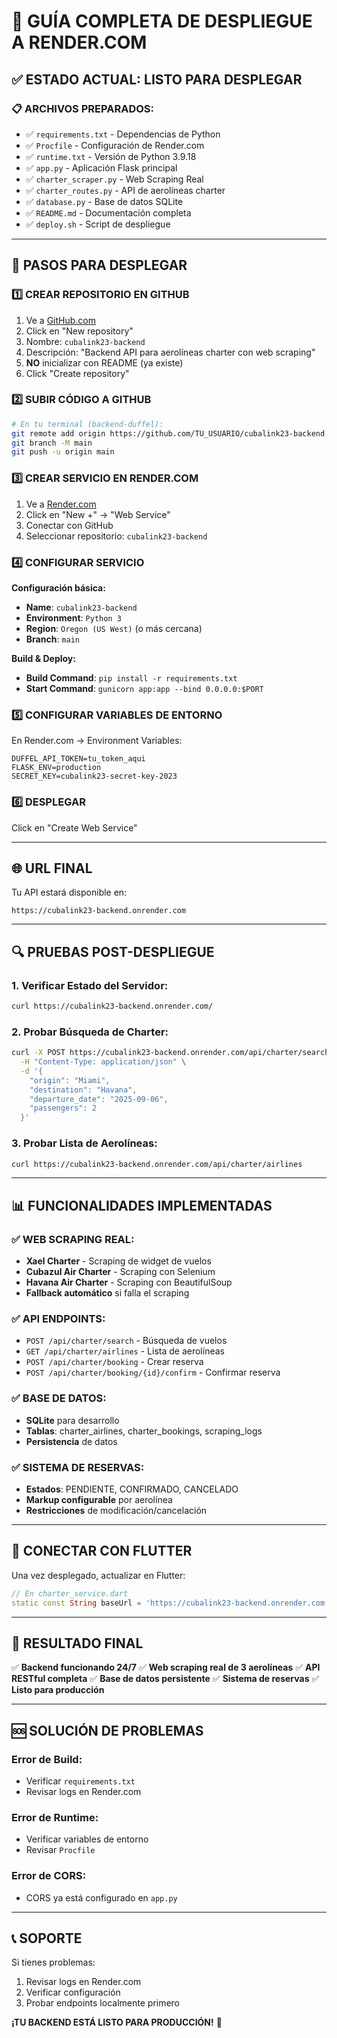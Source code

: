 # 🚀 GUÍA COMPLETA DE DESPLIEGUE A RENDER.COM

## ✅ ESTADO ACTUAL: LISTO PARA DESPLEGAR

### 📋 ARCHIVOS PREPARADOS:
- ✅ `requirements.txt` - Dependencias de Python
- ✅ `Procfile` - Configuración de Render.com
- ✅ `runtime.txt` - Versión de Python 3.9.18
- ✅ `app.py` - Aplicación Flask principal
- ✅ `charter_scraper.py` - Web Scraping Real
- ✅ `charter_routes.py` - API de aerolíneas charter
- ✅ `database.py` - Base de datos SQLite
- ✅ `README.md` - Documentación completa
- ✅ `deploy.sh` - Script de despliegue

---

## 🔧 PASOS PARA DESPLEGAR

### 1️⃣ CREAR REPOSITORIO EN GITHUB

1. Ve a [GitHub.com](https://github.com)
2. Click en "New repository"
3. Nombre: `cubalink23-backend`
4. Descripción: "Backend API para aerolíneas charter con web scraping"
5. **NO** inicializar con README (ya existe)
6. Click "Create repository"

### 2️⃣ SUBIR CÓDIGO A GITHUB

```bash
# En tu terminal (backend-duffel):
git remote add origin https://github.com/TU_USUARIO/cubalink23-backend.git
git branch -M main
git push -u origin main
```

### 3️⃣ CREAR SERVICIO EN RENDER.COM

1. Ve a [Render.com](https://render.com)
2. Click en "New +" → "Web Service"
3. Conectar con GitHub
4. Seleccionar repositorio: `cubalink23-backend`

### 4️⃣ CONFIGURAR SERVICIO

**Configuración básica:**
- **Name**: `cubalink23-backend`
- **Environment**: `Python 3`
- **Region**: `Oregon (US West)` (o más cercana)
- **Branch**: `main`

**Build & Deploy:**
- **Build Command**: `pip install -r requirements.txt`
- **Start Command**: `gunicorn app:app --bind 0.0.0.0:$PORT`

### 5️⃣ CONFIGURAR VARIABLES DE ENTORNO

En Render.com → Environment Variables:

```
DUFFEL_API_TOKEN=tu_token_aqui
FLASK_ENV=production
SECRET_KEY=cubalink23-secret-key-2023
```

### 6️⃣ DESPLEGAR

Click en "Create Web Service"

---

## 🌐 URL FINAL

Tu API estará disponible en:
```
https://cubalink23-backend.onrender.com
```

---

## 🔍 PRUEBAS POST-DESPLIEGUE

### 1. Verificar Estado del Servidor:
```bash
curl https://cubalink23-backend.onrender.com/
```

### 2. Probar Búsqueda de Charter:
```bash
curl -X POST https://cubalink23-backend.onrender.com/api/charter/search \
  -H "Content-Type: application/json" \
  -d '{
    "origin": "Miami",
    "destination": "Havana",
    "departure_date": "2025-09-06",
    "passengers": 2
  }'
```

### 3. Probar Lista de Aerolíneas:
```bash
curl https://cubalink23-backend.onrender.com/api/charter/airlines
```

---

## 📊 FUNCIONALIDADES IMPLEMENTADAS

### ✅ WEB SCRAPING REAL:
- **Xael Charter** - Scraping de widget de vuelos
- **Cubazul Air Charter** - Scraping con Selenium
- **Havana Air Charter** - Scraping con BeautifulSoup
- **Fallback automático** si falla el scraping

### ✅ API ENDPOINTS:
- `POST /api/charter/search` - Búsqueda de vuelos
- `GET /api/charter/airlines` - Lista de aerolíneas
- `POST /api/charter/booking` - Crear reserva
- `POST /api/charter/booking/{id}/confirm` - Confirmar reserva

### ✅ BASE DE DATOS:
- **SQLite** para desarrollo
- **Tablas**: charter_airlines, charter_bookings, scraping_logs
- **Persistencia** de datos

### ✅ SISTEMA DE RESERVAS:
- **Estados**: PENDIENTE, CONFIRMADO, CANCELADO
- **Markup configurable** por aerolínea
- **Restricciones** de modificación/cancelación

---

## 🔗 CONECTAR CON FLUTTER

Una vez desplegado, actualizar en Flutter:

```dart
// En charter_service.dart
static const String baseUrl = 'https://cubalink23-backend.onrender.com';
```

---

## 🎯 RESULTADO FINAL

✅ **Backend funcionando 24/7**
✅ **Web scraping real de 3 aerolíneas**
✅ **API RESTful completa**
✅ **Base de datos persistente**
✅ **Sistema de reservas**
✅ **Listo para producción**

---

## 🆘 SOLUCIÓN DE PROBLEMAS

### Error de Build:
- Verificar `requirements.txt`
- Revisar logs en Render.com

### Error de Runtime:
- Verificar variables de entorno
- Revisar `Procfile`

### Error de CORS:
- CORS ya está configurado en `app.py`

---

## 📞 SOPORTE

Si tienes problemas:
1. Revisar logs en Render.com
2. Verificar configuración
3. Probar endpoints localmente primero

**¡TU BACKEND ESTÁ LISTO PARA PRODUCCIÓN!** 🚀
